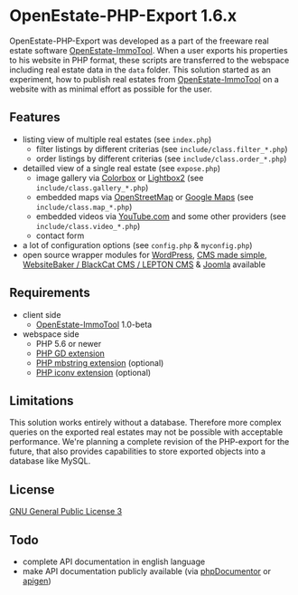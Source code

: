 OpenEstate-PHP-Export 1.6.x
===========================

OpenEstate-PHP-Export was developed as a part of the freeware real estate
software [OpenEstate-ImmoTool](http://openestate.org/). When a user exports his
properties to his website in PHP format, these scripts are transferred to the
webspace including real estate data in the `data` folder. This solution started
as an experiment, how to publish real estates from
[OpenEstate-ImmoTool](http://openestate.org/) on a website with as minimal
effort as possible for the user.


Features
--------

-   listing view of multiple real estates (see `index.php`)
    -   filter listings by different criterias (see `include/class.filter_*.php`)
    -   order listings by different criterias (see `include/class.order_*.php`)
-   detailled view of a single real estate (see `expose.php`)
    -   image gallery via [Colorbox](http://www.jacklmoore.com/colorbox/) or [Lightbox2](http://www.lokeshdhakar.com/projects/lightbox2/) (see `include/class.gallery_*.php`)
    -   embedded maps via [OpenStreetMap](http://www.openstreetmap.org/) or [Google Maps](https://www.google.com/) (see `include/class.map_*.php`)
    -   embedded videos via [YouTube.com](http://www.youtube.com/) and some other providers (see `include/class.video_*.php`)
    -   contact form
-   a lot of configuration options (see `config.php` & `myconfig.php`)
-   open source wrapper modules for
    [WordPress](https://github.com/OpenEstate/OpenEstate-PHP-Wrapper-WordPress),
    [CMS made simple](https://github.com/OpenEstate/OpenEstate-PHP-Wrapper-CMSms),
    [WebsiteBaker / BlackCat CMS / LEPTON CMS](https://github.com/OpenEstate/OpenEstate-PHP-Wrapper-WebsiteBaker) &
    [Joomla](https://github.com/OpenEstate/OpenEstate-PHP-Wrapper-Joomla)
    available


Requirements
------------

-   client side
    -   [OpenEstate-ImmoTool](http://openestate.org/) 1.0-beta
-   webspace side
    -   PHP 5.6 or newer
    -   [PHP GD extension](http://www.php.net/manual/en/book.image.php)
    -   [PHP mbstring extension](http://www.php.net/manual/en/book.mbstring.php) (optional)
    -   [PHP iconv extension](http://de1.php.net/manual/en/book.iconv.php) (optional)


Limitations
-----------

This solution works entirely without a database. Therefore more complex queries
on the exported real estates may not be possible with acceptable performance.
We're planning a complete revision of the PHP-export for the future, that also
provides capabilities to store exported objects into a database like MySQL.


License
-------

[GNU General Public License 3](http://www.gnu.org/licenses/gpl-3.0-standalone.html)


Todo
----

-   complete API documentation in english language
-   make API documentation publicly available (via
    [phpDocumentor](http://www.phpdoc.org/) or [apigen](http://apigen.org/))
